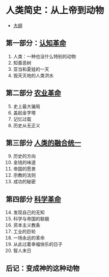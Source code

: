 # 人类简史：从上帝到动物

-   [大纲](00.md)

##  第一部分：[认知革命](0101.md)
1. 人类：一种也没什么特别的动物
2. 知善恶树
3. 亚当和夏娃的一天
4. 毁天灭地的人类洪水

##  第二部分 [农业革命](0201.md)
5. 史上最大骗局
6. 盖起金字塔
7. 记忆过载
8. 历史从无正义

##  第三部分 [人类的融合统一](0301.md)
9. 历史的方向
10. 金钱的味道
11. 帝国的愿景
12. 宗教的法则
13. 成功的秘密

##  第四部分 [科学革命](0401.md)
14. 发现自己的无知
15. 科学与帝国的联姻
16. 资本主义教条
17. 工业的巨轮
18. 一场永远的革命
19. 从此过着幸福快乐的日子
20. 智人末日

##  后记：变成神的这种动物